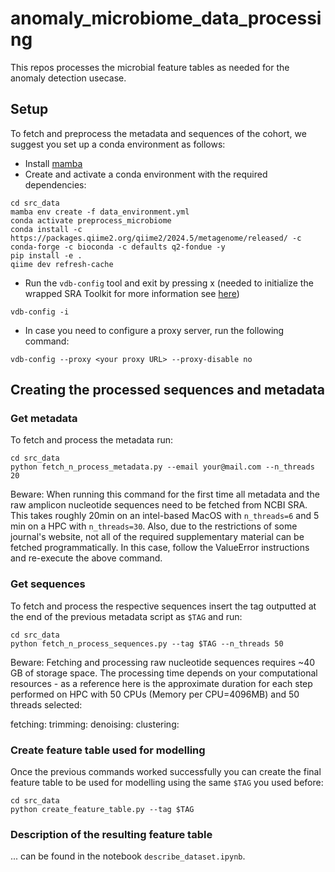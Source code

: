 # anomaly_microbiome_data_processing
This repos processes the microbial feature tables as needed for the anomaly detection usecase.

## Setup
To fetch and preprocess the metadata and sequences of the cohort, we suggest you set up a conda environment as follows:
* Install [mamba](https://github.com/mamba-org/mamba)
* Create and activate a conda environment with the required dependencies:
```shell
cd src_data
mamba env create -f data_environment.yml
conda activate preprocess_microbiome
conda install -c https://packages.qiime2.org/qiime2/2024.5/metagenome/released/ -c conda-forge -c bioconda -c defaults q2-fondue -y
pip install -e .
qiime dev refresh-cache
```
* Run the `vdb-config` tool and exit by pressing x (needed to initialize the wrapped SRA Toolkit for more information see [here](https://github.com/ncbi/sra-tools/wiki/05.-Toolkit-Configuration))
```shell
vdb-config -i
```

* In case you need to configure a proxy server, run the following command:
```shell
vdb-config --proxy <your proxy URL> --proxy-disable no
```
## Creating the processed sequences and metadata 

### Get metadata
To fetch and process the metadata run:
````
cd src_data
python fetch_n_process_metadata.py --email your@mail.com --n_threads 20
````
Beware: When running this command for the first time all metadata and the raw amplicon nucleotide sequences need to be fetched from NCBI SRA. This takes roughly 20min on an intel-based MacOS with `n_threads=6` and 5 min on a HPC with `n_threads=30`. Also, due to the restrictions of some journal's website, not all of the required supplementary material can be fetched programmatically. In this case, follow the ValueError instructions and re-execute the above command.

### Get sequences
To fetch and process the respective sequences insert the tag outputted at the end of the previous metadata script as `$TAG` and run:

````
cd src_data
python fetch_n_process_sequences.py --tag $TAG --n_threads 50
````
Beware: Fetching and processing raw nucleotide sequences requires ~40 GB of storage space. The processing time depends on your computational resources - as a reference here is the approximate duration for each step performed on HPC with 50 CPUs (Memory per CPU=4096MB) and 50 threads selected:

fetching: 
trimming: 
denoising:
clustering: 

### Create feature table used for modelling
Once the previous commands worked successfully you can create the final feature table to be used for modelling using the same `$TAG` you used before:
````
cd src_data
python create_feature_table.py --tag $TAG
````

### Description of the resulting feature table
... can be found in the notebook `describe_dataset.ipynb`.
